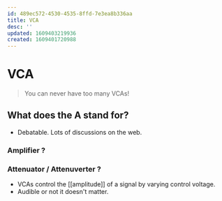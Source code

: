 ```yaml
---
id: 489ec572-4530-4535-8ffd-7e3ea8b336aa
title: VCA
desc: ''
updated: 1609403219936
created: 1609401720988
---
```


# VCA

> You can never have too many VCAs!

## What does the A stand for?

- Debatable. Lots of discussions on the web.

### Amplifier ?

### Attenuator / Attenuverter ?

- VCAs control the [[amplitude]] of a signal by varying control voltage. 
- Audible or not it doesn't matter.